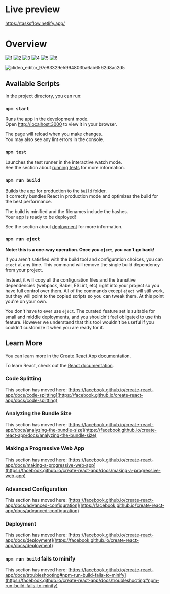 # Live preview
https://tasksflow.netlify.app/
# Overview
![1](https://user-images.githubusercontent.com/93490149/221418528-45fb183e-2bf4-4540-9cfd-58a32688f01c.PNG)
![2](https://user-images.githubusercontent.com/93490149/221418559-a807cfcb-8f4b-4f87-88d0-120af3a181d6.PNG)
![3](https://user-images.githubusercontent.com/93490149/221418554-868180b0-c512-46e5-beaa-b7d14b9d5d42.PNG)
![4](https://user-images.githubusercontent.com/93490149/221418555-5a9c6a68-ec46-496a-bba0-363cb05fc95a.PNG)
![5](https://user-images.githubusercontent.com/93490149/221418556-efb63747-93a3-46fb-8182-6f2981e7e461.PNG)
![6](https://user-images.githubusercontent.com/93490149/221418557-aca7c919-fcd5-4411-a3cc-6abcf2cde1ef.PNG)


![clideo_editor_97e83329e5994803ba6ab6562d8ac2d5](https://user-images.githubusercontent.com/93490149/221418040-c3099d5d-bf52-4731-a482-e3e7ee5ecf12.gif)


## Available Scripts

In the project directory, you can run:

### `npm start`

Runs the app in the development mode.\
Open [http://localhost:3000](http://localhost:3000) to view it in your browser.

The page will reload when you make changes.\
You may also see any lint errors in the console.

### `npm test`

Launches the test runner in the interactive watch mode.\
See the section about [running tests](https://facebook.github.io/create-react-app/docs/running-tests) for more information.

### `npm run build`

Builds the app for production to the `build` folder.\
It correctly bundles React in production mode and optimizes the build for the best performance.

The build is minified and the filenames include the hashes.\
Your app is ready to be deployed!

See the section about [deployment](https://facebook.github.io/create-react-app/docs/deployment) for more information.

### `npm run eject`

**Note: this is a one-way operation. Once you `eject`, you can't go back!**

If you aren't satisfied with the build tool and configuration choices, you can `eject` at any time. This command will remove the single build dependency from your project.

Instead, it will copy all the configuration files and the transitive dependencies (webpack, Babel, ESLint, etc) right into your project so you have full control over them. All of the commands except `eject` will still work, but they will point to the copied scripts so you can tweak them. At this point you're on your own.

You don't have to ever use `eject`. The curated feature set is suitable for small and middle deployments, and you shouldn't feel obligated to use this feature. However we understand that this tool wouldn't be useful if you couldn't customize it when you are ready for it.

## Learn More

You can learn more in the [Create React App documentation](https://facebook.github.io/create-react-app/docs/getting-started).

To learn React, check out the [React documentation](https://reactjs.org/).

### Code Splitting

This section has moved here: [https://facebook.github.io/create-react-app/docs/code-splitting](https://facebook.github.io/create-react-app/docs/code-splitting)

### Analyzing the Bundle Size

This section has moved here: [https://facebook.github.io/create-react-app/docs/analyzing-the-bundle-size](https://facebook.github.io/create-react-app/docs/analyzing-the-bundle-size)

### Making a Progressive Web App

This section has moved here: [https://facebook.github.io/create-react-app/docs/making-a-progressive-web-app](https://facebook.github.io/create-react-app/docs/making-a-progressive-web-app)

### Advanced Configuration

This section has moved here: [https://facebook.github.io/create-react-app/docs/advanced-configuration](https://facebook.github.io/create-react-app/docs/advanced-configuration)

### Deployment

This section has moved here: [https://facebook.github.io/create-react-app/docs/deployment](https://facebook.github.io/create-react-app/docs/deployment)

### `npm run build` fails to minify

This section has moved here: [https://facebook.github.io/create-react-app/docs/troubleshooting#npm-run-build-fails-to-minify](https://facebook.github.io/create-react-app/docs/troubleshooting#npm-run-build-fails-to-minify)

